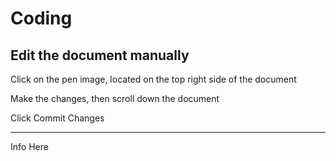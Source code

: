 # Coding

## Edit the document manually
<p>Click on the pen image, located on the top right side of the document</p>
<p>Make the changes, then scroll down the document</p>
<p>Click Commit Changes</p>

---
<p>Info Here </p>
<p></p>
<p></p>
<p></p>
<p></p>
<p></p>
<p></p>
<p></p>


